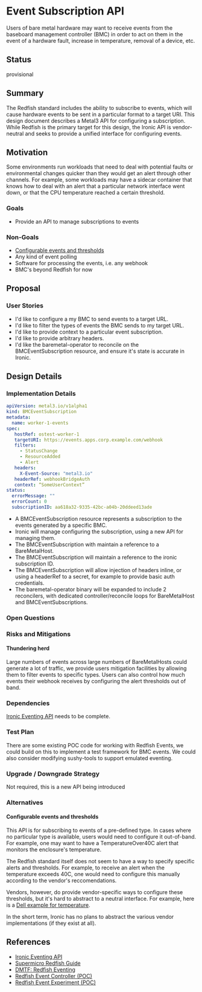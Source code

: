 <!--
 This work is licensed under a Creative Commons Attribution 3.0
 Unported License.

 http://creativecommons.org/licenses/by/3.0/legalcode
-->

# Event Subscription API

Users of bare metal hardware may want to receive events from the
baseboard management controller (BMC) in order to act on them in the
event of a hardware fault, increase in temperature, removal of a
device, etc.

## Status

provisional

## Summary

The Redfish standard includes the ability to subscribe to events, which
will cause hardware events to be sent in a particular format to a target
URI. This design document describes a Metal3 API for configuring a
subscription. While Redfish is the primary target for this design, the
Ironic API is vendor-neutral and seeks to provide a unified interface
for configuring events.

## Motivation

Some environments run workloads that need to deal with potential
faults or environmental changes quicker than they would get an alert
through other channels. For example, some workloads may have a sidecar
container that knows how to deal with an alert that a particular network
interface went down, or that the CPU temperature reached a certain
threshold.

### Goals

- Provide an API to manage subscriptions to events

### Non-Goals

- [Configurable events and thresholds](#configurable-events-and-thresholds)
- Any kind of event polling
- Software for processing the events, i.e. any webhook
- BMC's beyond Redfish for now

## Proposal

### User Stories

- I'd like to configure a my BMC to send events to a target URL.
- I'd like to filter the types of events the BMC sends to my target URL.
- I'd like to provide context to a particular event subscription.
- I'd like to provide arbitrary headers.
- I'd like the baremetal-operator to reconcile on the
  BMCEventSubscription resource, and ensure it's state is accurate in
  Ironic.

## Design Details

### Implementation Details

```yaml
apiVersion: metal3.io/v1alpha1
kind: BMCEventSubscription
metadata:
  name: worker-1-events
spec:
   hostRef: ostest-worker-1
   targetURI: https://events.apps.corp.example.com/webhook
   filters:
     - StatusChange
     - ResourceAdded
     - Alert
   headers:
     X-Event-Source: "metal3.io"
   headerRef: webhookBridgeAuth
   context: “SomeUserContext”
status:
  errorMessage: ""
  errorCount: 0
  subscriptionID: aa618a32-9335-42bc-a04b-20ddeed13ade
```

- A BMCEventSubscription resource represents a subscription to the events generated
  by a specific BMC.
- Ironic will manage configuring the subscription, using a new API for managing them.
- The BMCEventSubscription with maintain a reference to a BareMetalHost.
- The BMCEventSubscription will maintain a reference to the ironic
  subscription ID.
- The BMCEventSubscription will allow injection of headers inline, or
  using a headerRef to a secret, for example to provide basic auth
  credentials.
- The baremetal-operator binary will be expanded to include 2
  reconcilers, with dedicated controller/reconcile loops for
  BareMetalHost and BMCEventSubscriptions.

### Open Questions

### Risks and Mitigations

#### Thundering herd

Large numbers of events across large numbers of BareMetalHosts could
generate a lot of traffic, we provide users mitigation facilities by
allowing them to filter events to specific types. Users can also control
how much events their webhook receives by configuring the alert
thresholds out of band.

### Dependencies

[Ironic Eventing API](https://storyboard.openstack.org/#!/story/2008366)
needs to be complete.

### Test Plan

There are some existing POC code for working with Redfish Events, we
could build on this to implement a test framework for BMC events. We could
also consider modifying sushy-tools to support emulated eventing.

### Upgrade / Downgrade Strategy

Not required, this is a new API being introduced

### Alternatives

#### Configurable events and thresholds

This API is for subscribing to events of a pre-defined type. In cases
where no particular type is available, users would need to configure it
out-of-band. For example, one may want to have a TemperatureOver40C
alert that monitors the enclosure's temperature.

The Redfish standard itself does not seem to have a way to specify
specific alerts and thresholds. For example, to receive an alert when
the temperature exceeds 40C, one would need to configure this manually
according to the vendor's reccomendations.

Vendors, however, do provide vendor-specific ways to configure these
thresholds, but it's hard to abstract to a neutral interface. For
example, here is a [Dell example for temperature](https://www.dell.com/support/manuals/en-jm/idrac9-lifecycle-controller-v4.x-series/idrac9_4.00.00.00_redfishapiguide_pub/temperature?guid=guid-5a798111-407b-485d-b6fb-7d6e367d4ad4&lang=en-us).

In the short term, Ironic has no plans to abstract the various vendor
implementations (if they exist at all).

## References

- [Ironic Eventing API](https://storyboard.openstack.org/#!/story/2008366)
- [Supermicro Redfish Guide](https://www.supermicro.com/manuals/other/RedfishRefGuide.pdf)
- [DMTF: Redfish Eventing](https://www.dmtf.org/sites/default/files/Redfish%20School%20-%20Events.pdf)
- [Redfish Event Controller (POC)](https://github.com/dhellmann/redfish-event-controller)
- [Redfish Event Experiment (POC)](https://github.com/dhellmann/redfish-event-experiment)
